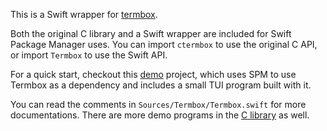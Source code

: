 This is a Swift wrapper for [termbox](https://github.com/nsf/termbox).

Both the original C library and a Swift wrapper are included for Swift Package
Manager uses. You can import `ctermbox` to use the original C API, or import
`Termbox` to use the Swift API.

For a quick start, checkout this [demo][] project, which uses SPM to use Termbox
as a dependency and includes a small TUI program built with it.

You can read the comments in `Sources/Termbox/Termbox.swift` for more
documentations. There are more demo programs in the [C library][] as well.

[demo]: https://github.com/dduan/TerminalPaint
[C library]: https://github.com/nsf/termbox/tree/master/src/demo
